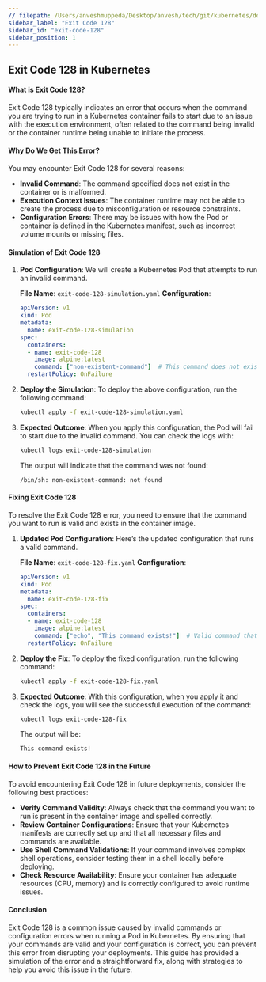 ```yaml
---
// filepath: /Users/anveshmuppeda/Desktop/anvesh/tech/git/kubernetes/docs/012-troubleshoot/exit-code-128/exit-code-128.md
sidebar_label: "Exit Code 128"
sidebar_id: "exit-code-128"
sidebar_position: 1
---
```


## Exit Code 128 in Kubernetes

#### What is Exit Code 128?
Exit Code 128 typically indicates an error that occurs when the command you are trying to run in a Kubernetes container fails to start due to an issue with the execution environment, often related to the command being invalid or the container runtime being unable to initiate the process.

#### Why Do We Get This Error?
You may encounter Exit Code 128 for several reasons:

- **Invalid Command**: The command specified does not exist in the container or is malformed.
- **Execution Context Issues**: The container runtime may not be able to create the process due to misconfiguration or resource constraints.
- **Configuration Errors**: There may be issues with how the Pod or container is defined in the Kubernetes manifest, such as incorrect volume mounts or missing files.

#### Simulation of Exit Code 128

1. **Pod Configuration**:
   We will create a Kubernetes Pod that attempts to run an invalid command.

   **File Name**: `exit-code-128-simulation.yaml`
   **Configuration**:
   ```yaml
   apiVersion: v1
   kind: Pod
   metadata:
     name: exit-code-128-simulation
   spec:
     containers:
     - name: exit-code-128
       image: alpine:latest
       command: ["non-existent-command"]  # This command does not exist
     restartPolicy: OnFailure
   ```

2. **Deploy the Simulation**:
   To deploy the above configuration, run the following command:
   ```bash
   kubectl apply -f exit-code-128-simulation.yaml
   ```

3. **Expected Outcome**:
   When you apply this configuration, the Pod will fail to start due to the invalid command. You can check the logs with:
   ```bash
   kubectl logs exit-code-128-simulation
   ```
   The output will indicate that the command was not found:
   ```
   /bin/sh: non-existent-command: not found
   ```

#### Fixing Exit Code 128

To resolve the Exit Code 128 error, you need to ensure that the command you want to run is valid and exists in the container image.

1. **Updated Pod Configuration**:
   Here’s the updated configuration that runs a valid command.

   **File Name**: `exit-code-128-fix.yaml`
   **Configuration**:
   ```yaml
   apiVersion: v1
   kind: Pod
   metadata:
     name: exit-code-128-fix
   spec:
     containers:
     - name: exit-code-128
       image: alpine:latest
       command: ["echo", "This command exists!"]  # Valid command that exists
     restartPolicy: OnFailure
   ```

2. **Deploy the Fix**:
   To deploy the fixed configuration, run the following command:
   ```bash
   kubectl apply -f exit-code-128-fix.yaml
   ```

3. **Expected Outcome**:
   With this configuration, when you apply it and check the logs, you will see the successful execution of the command:
   ```bash
   kubectl logs exit-code-128-fix
   ```
   The output will be:
   ```
   This command exists!
   ```

#### How to Prevent Exit Code 128 in the Future
To avoid encountering Exit Code 128 in future deployments, consider the following best practices:

- **Verify Command Validity**: Always check that the command you want to run is present in the container image and spelled correctly.
- **Review Container Configurations**: Ensure that your Kubernetes manifests are correctly set up and that all necessary files and commands are available.
- **Use Shell Command Validations**: If your command involves complex shell operations, consider testing them in a shell locally before deploying.
- **Check Resource Availability**: Ensure your container has adequate resources (CPU, memory) and is correctly configured to avoid runtime issues.

#### Conclusion
Exit Code 128 is a common issue caused by invalid commands or configuration errors when running a Pod in Kubernetes. By ensuring that your commands are valid and your configuration is correct, you can prevent this error from disrupting your deployments. This guide has provided a simulation of the error and a straightforward fix, along with strategies to help you avoid this issue in the future.